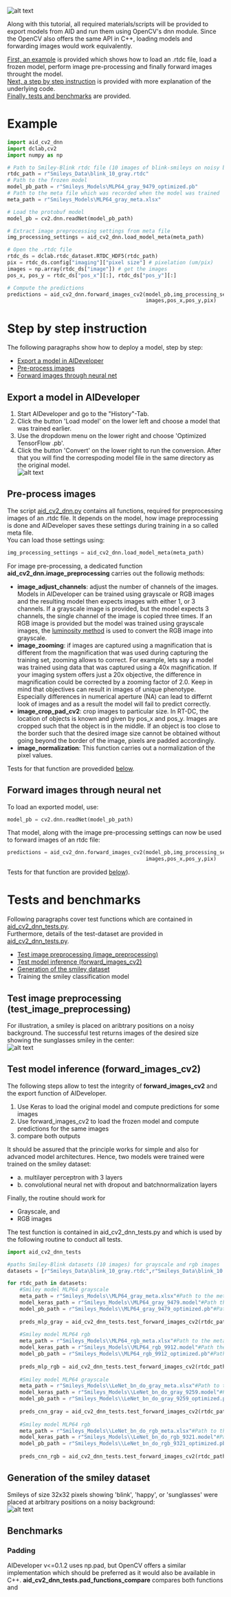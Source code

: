 
![alt text](https://github.com/maikherbig/AIDeveloper/blob/master/art/Logo_AID_2_OpenCV.png "AID to OpenCV Logo")  

Along with this tutorial, all required materials/scripts will be provided to 
export models from AID and run them using OpenCV's dnn module. Since the OpenCV 
also offers the same API in C++, loading models and forwarding images would work equivalently.  

[First, an example](#example) is provided which shows how to load an .rtdc file, load a frozen model,
perform image pre-processing and finally forward images throught the model.  
[Next, a step by step instruction](#step-by-step-instruction) is provided with more explanation of the underlying code.  
[Finally, tests and benchmarks](#tests-and-benchmarks) are provided. 

# Example

```Python
import aid_cv2_dnn
import dclab,cv2
import numpy as np

# Path to Smiley-Blink rtdc file (10 images of blink-smileys on noisy background)
rtdc_path = r"Smileys_Data\blink_10_gray.rtdc"
# Path to the frozen model
model_pb_path = r"Smileys_Models\MLP64_gray_9479_optimized.pb"
# Path to the meta file which was recorded when the model was trained
meta_path = r"Smileys_Models\MLP64_gray_meta.xlsx"

# Load the protobuf model
model_pb = cv2.dnn.readNet(model_pb_path)

# Extract image preprocessing settings from meta file
img_processing_settings = aid_cv2_dnn.load_model_meta(meta_path)

# Open the .rtdc file
rtdc_ds = dclab.rtdc_dataset.RTDC_HDF5(rtdc_path)
pix = rtdc_ds.config["imaging"]["pixel size"] # pixelation (um/pix)
images = np.array(rtdc_ds["image"]) # get the images
pos_x, pos_y = rtdc_ds["pos_x"][:], rtdc_ds["pos_y"][:] 

# Compute the predictions
predictions = aid_cv2_dnn.forward_images_cv2(model_pb,img_processing_settings,
                                             images,pos_x,pos_y,pix)
```

# Step by step instruction
The following paragraphs show how to deploy a model, step by step:
- [Export a model in AIDeveloper](#export-a-model-in-AIDeveloper) 
- [Pre-process images](#pre-process-images)
- [Forward images through neural net](#forward-images-through-neural-net)
  
## Export a model in AIDeveloper
1. Start AIDeveloper and go to the "History"-Tab.
2. Click the button 'Load model' on the lower left and choose a model that was trained earlier. 
3. Use the dropdown menu on the lower right and choose 'Optimized TensorFlow .pb'. 
4. Click the button 'Convert' on the lower right to run the conversion. After that you will find the correspoding model file in the same directory as the original model.  
![alt text](https://github.com/maikherbig/AIDeveloper/blob/master/art/Export_Model_Combined_v01.png "Export Model")  
  
## Pre-process images 
The script [aid_cv2_dnn.py](https://github.com/maikherbig/AIDeveloper/blob/master/Tutorial%20Deploy%20to%20OpenCV%20dnn/aid_cv2_dnn.py) 
contains all functions, required for preprocessing images of an .rtdc file. 
It depends on the model, how image preprocessing is done and AIDeveloper saves these
settings during training in a so called meta file.  
You can load those settings using:
```Python
img_processing_settings = aid_cv2_dnn.load_model_meta(meta_path)
```
For image pre-processing, a dedicated function **aid_cv2_dnn.image_preprocessing**
carries out the followig methods:

- **image_adjust_channels**: adjust the number of channels of the images. Models in AIDeveloper can be trained using
grayscale or RGB images and the resulting model then expects images with either 1, or 3 channels.
If a grayscale image is provided, but the model expects 3 channels, the single channel of the image is 
copied three times. If an RGB image is provided but the model was trained using grayscale
images, the [luminosity method](https://en.wikipedia.org/wiki/Grayscale#Colorimetric_(perceptual_luminance-preserving)_conversion_to_grayscale)
is used to convert the RGB image into grayscale.  
- **image_zooming**: if images are captured using a magnification that is different from
the magnification that was used during capturing the training set, zooming allows to correct.
For example, lets say a model was trained using data that was captured using a 40x magnification.
If your imaging system offers just a 20x objective, the difference in magnification could 
be corrected by a zooming factor of 2.0. Keep in mind that objectives can result 
in images of unique phenotype. Especially  differences in numerical aperture (NA) can lead to 
differnt look of images and as a result the model will fail to predict correctly.
- **image_crop_pad_cv2**: crop images to particular size. In RT-DC, the location of 
objects is known and given by pos_x and pos_y. Images are cropped such that the
object is in the middle. If an object is too close to the border such that the 
desired image size cannot be obtained without going beyond the border of the image,
pixels are padded accordingly.
- **image_normalization**: This function carries out a normalization of the pixel
values.

Tests for that function are provedided [below](#test-image-preprocessing-test_image_preprocessing). 

## Forward images through neural net
To load an exported model, use:
```Python
model_pb = cv2.dnn.readNet(model_pb_path)
```
That model, along with the image pre-processing settings can now be used to 
forward images of an rtdc file:
```Python
predictions = aid_cv2_dnn.forward_images_cv2(model_pb,img_processing_settings,
                                             images,pos_x,pos_y,pix)
```
Tests for that function are provided [below](#test-model-inference-forward_images_cv2)). 

# Tests and benchmarks
Following paragraphs cover test functions which are contained in [aid_cv2_dnn_tests.py](https://github.com/maikherbig/AIDeveloper/blob/master/Tutorial%20Deploy%20to%20OpenCV%20dnn/aid_cv2_dnn_tests.py).  
Furthermore, details of the test-dataset are provided in [aid_cv2_dnn_tests.py](https://github.com/maikherbig/AIDeveloper/blob/master/Tutorial%20Deploy%20to%20OpenCV%20dnn/aid_cv2_dnn_tests.py).
- [Test image preprocessing (image_preprocessing)](#test-image-preprocessing-test_image_preprocessing)
- [Test model inference (forward_images_cv2)](#test-model-inference-forward_images_cv2)
- [Generation of the smiley dataset](#generation-of-the-smiley-dataset)
- Training the smiley classification model

## Test image preprocessing (test_image_preprocessing)
For illustration, a smiley is placed on aribtrary positions on a noisy background.
The successful test returns images of the desired size showing the sunglasses smiley in the center:  
![alt text](https://github.com/maikherbig/AIDeveloper/blob/master/art/Test_ImagePreProcessing.png "Image Preprocessing Test")  


## Test model inference (forward_images_cv2)
The following steps allow to test the integrity of **forward_images_cv2** and the export function of 
AIDeveloper. 
1. Use Keras to load the original model and compute predictions for some images
2. Use forward_images_cv2 to load the frozen model and compute predictions for the same images
3. compare both outputs

It should be assured that the principle works for simple and also for advanced 
model architectures. Hence, two models were trained were trained on the smiley
dataset:
- a. multilayer perceptron with 3 layers
- b. convolutional neural net with dropout and batchnormalization layers

Finally, the routine should work for
- Grayscale, and
- RGB images

The test function is contained in aid_cv2_dnn_tests.py and which is used by 
the following routine to conduct all tests.

```Python
import aid_cv2_dnn_tests

#paths Smiley-Blink datasets (10 images) for grayscale and rgb images
datasets = [r"Smileys_Data\blink_10_gray.rtdc",r"Smileys_Data\blink_10.rtdc"]

for rtdc_path in datasets:
    #Smiley model MLP64 grayscale
    meta_path = r"Smileys_Models\\MLP64_gray_meta.xlsx"#Path to the meta file which was recorded when the model was trained
    model_keras_path = r"Smileys_Models\\MLP64_gray_9479.model"#Path the the original model (keras hdf5 format)
    model_pb_path = r"Smileys_Models\\MLP64_gray_9479_optimized.pb"#Path to the frozen model
    
    preds_mlp_gray = aid_cv2_dnn_tests.test_forward_images_cv2(rtdc_path,model_pb_path,meta_path,model_keras_path)
    
    #Smiley model MLP64 rgb
    meta_path = r"Smileys_Models\\MLP64_rgb_meta.xlsx"#Path to the meta file which was recorded when the model was trained
    model_keras_path = r"Smileys_Models\\MLP64_rgb_9912.model"#Path the the original model (keras hdf5 format)
    model_pb_path = r"Smileys_Models\\MLP64_rgb_9912_optimized.pb"#Path to the frozen model
    
    preds_mlp_rgb = aid_cv2_dnn_tests.test_forward_images_cv2(rtdc_path,model_pb_path,meta_path,model_keras_path)
    
    #Smiley model MLP64 grayscale
    meta_path = r"Smileys_Models\\LeNet_bn_do_gray_meta.xlsx"#Path to the meta file which was recorded when the model was trained
    model_keras_path = r"Smileys_Models\\LeNet_bn_do_gray_9259.model"#Path the the original model (keras hdf5 format)
    model_pb_path = r"Smileys_Models\\LeNet_bn_do_gray_9259_optimized.pb"#Path to the frozen model
    
    preds_cnn_gray = aid_cv2_dnn_tests.test_forward_images_cv2(rtdc_path,model_pb_path,meta_path,model_keras_path)
    
    #Smiley model MLP64 rgb
    meta_path = r"Smileys_Models\\LeNet_bn_do_rgb_meta.xlsx"#Path to the meta file which was recorded when the model was trained
    model_keras_path = r"Smileys_Models\\LeNet_bn_do_rgb_9321.model"#Path the the original model (keras hdf5 format)
    model_pb_path = r"Smileys_Models\\LeNet_bn_do_rgb_9321_optimized.pb"#Path to the frozen model
    
    preds_cnn_rgb = aid_cv2_dnn_tests.test_forward_images_cv2(rtdc_path,model_pb_path,meta_path,model_keras_path)
```



## Generation of the smiley dataset
Smileys of size 32x32 pixels showing 'blink', 'happy', or 'sunglasses' were placed at arbitrary positions on a noisy background:  
![alt text](https://github.com/maikherbig/AIDeveloper/blob/master/art/Smiley_Blink_Examples_Gray.png "Smiley blink example images")  







## Benchmarks
### Padding
AIDeveloper v<=0.1.2 uses np.pad, but OpenCV offers a similar implementation which 
should be preferred as it would also be available in C++. 
**aid_cv2_dnn_tests.pad_functions_compare** compares both functions and 
